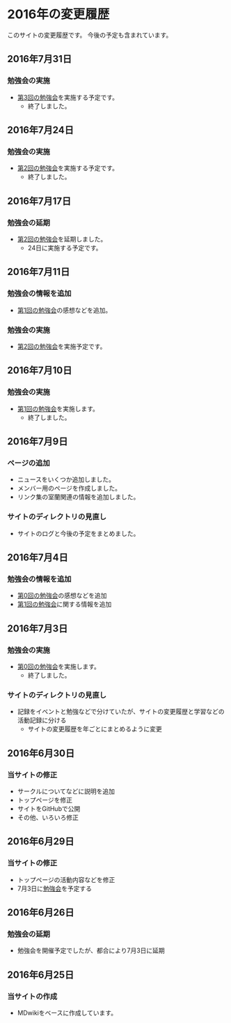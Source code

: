 # 2016年の変更履歴
このサイトの変更履歴です。
今後の予定も含まれています。


## 2016年7月31日
### 勉強会の実施
- [第3回の勉強会](2016/2016-07-31.md)を実施する予定です。
  - 終了しました。


## 2016年7月24日
### 勉強会の実施
- [第2回の勉強会](2016/2016-07-24.md)を実施する予定です。
  - 終了しました。


## 2016年7月17日
### 勉強会の延期
- [第2回の勉強会](2016/2016-07-24.md)を延期しました。
  - 24日に実施する予定です。


## 2016年7月11日
### 勉強会の情報を追加
- [第1回の勉強会](2016/2016-07-10.md)の感想などを追加。

### 勉強会の実施
- [第2回の勉強会](2016/2016-07-24.md)を実施予定です。


## 2016年7月10日
### 勉強会の実施
- [第1回の勉強会](2016/2016-07-10.md)を実施します。
  - 終了しました。


## 2016年7月9日
### ページの追加
- ニュースをいくつか追加しました。
- メンバー用のページを作成しました。
- リンク集の室蘭関連の情報を追加しました。

### サイトのディレクトリの見直し
- サイトのログと今後の予定をまとめました。


## 2016年7月4日
### 勉強会の情報を追加
- [第0回の勉強会](2016/2016-07-03.md)の感想などを追加
- [第1回の勉強会](2016/2016-07-10.md)に関する情報を追加


## 2016年7月3日
### 勉強会の実施
- [第0回の勉強会](2016/2016-07-03.md)を実施します。
  - 終了しました。

### サイトのディレクトリの見直し
- 記録をイベントと勉強などで分けていたが、サイトの変更履歴と学習などの活動記録に分ける
  - サイトの変更履歴を年ごとにまとめるように変更


## 2016年6月30日
### 当サイトの修正
- サークルについてなどに説明を追加
- トップページを修正
- サイトをGitHubで公開
- その他、いろいろ修正


## 2016年6月29日
### 当サイトの修正
- トップページの活動内容などを修正
- 7月3日に[勉強会](2016/2016-07-03.md)を予定する


## 2016年6月26日
### 勉強会の延期
- 勉強会を開催予定でしたが、都合により7月3日に延期


## 2016年6月25日
### 当サイトの作成
- MDwikiをベースに作成しています。
